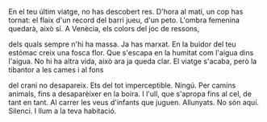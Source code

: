 En el teu últim viatge, no has descobert res.
D'hora al matí, un cop has tornat: el flaix d'un record
del barri jueu, d'un peto. L'ombra femenina quedarà,
això sí. A Venècia, els colors del joc de ressons,

dels quals sempre n'hi ha massa. Ja has marxat. En la buidor del teu
estómac creix una fosca flor. Que s'escapa en la humitat
com l'aigua dins l'aigua. No hi ha altra vida, això ara ja
queda clar. El viatge s'acaba, però la tibantor a les cames i al fons

del crani no desapareix. Ets del tot imperceptible. Ningú.
Per camins animals, fins a desaparèixer en la boira. I l'ull, que
s'apropa fins al cel, de tant en tant. Al carrer les veus d'infants
que juguen. Allunyats. No són aquí. Silenci. I llum a la teva habitació.